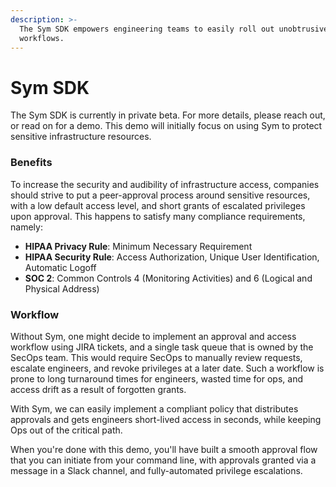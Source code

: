 ```yaml
---
description: >-
  The Sym SDK empowers engineering teams to easily roll out unobtrusive security
  workflows.
---
```


# Sym SDK

The Sym SDK is currently in private beta. For more details, please reach out, or read on for a demo. This demo will initially focus on using Sym to protect sensitive infrastructure resources.

### Benefits

To increase the security and audibility of infrastructure access, companies should strive to put a peer-approval process around sensitive resources, with a low default access level, and short grants of escalated privileges upon approval. This happens to satisfy many compliance requirements, namely:

* **HIPAA Privacy Rule**: Minimum Necessary Requirement
* **HIPAA Security Rule**: Access Authorization, Unique User Identification, Automatic Logoff
* **SOC 2**: Common Controls 4 \(Monitoring Activities\) and 6 \(Logical and Physical Address\)

### Workflow

Without Sym, one might decide to implement an approval and access workflow using JIRA tickets, and a single task queue that is owned by the SecOps team. This would require SecOps to manually review requests, escalate engineers, and revoke privileges at a later date. Such a workflow is prone to long turnaround times for engineers, wasted time for ops, and access drift as a result of forgotten grants.

With Sym, we can easily implement a compliant policy that distributes approvals and gets engineers short-lived access in seconds, while keeping Ops out of the critical path.

When you're done with this demo, you'll have built a smooth approval flow that you can initiate from your command line, with approvals granted via a message in a Slack channel, and fully-automated privilege escalations.



